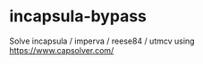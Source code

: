 # incapsula-bypass
Solve incapsula / imperva / reese84 / utmcv using https://www.capsolver.com/
                               